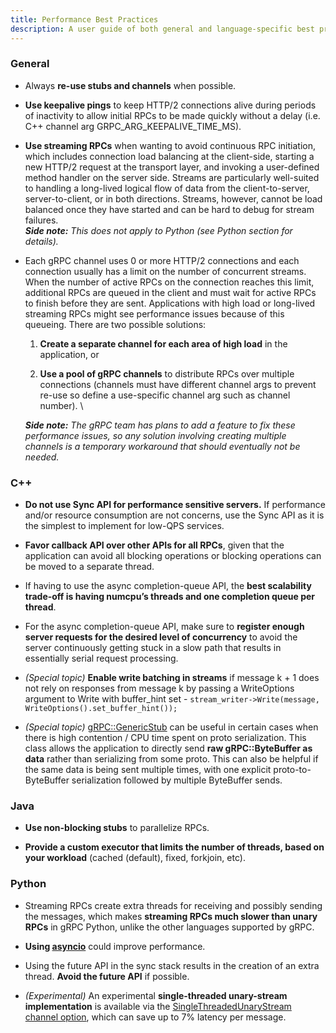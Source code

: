 ```yaml
---
title: Performance Best Practices
description: A user guide of both general and language-specific best practices to improve performance.
---
```


### General

*   Always **re-use stubs and channels** when possible.

*   **Use keepalive pings** to keep HTTP/2 connections alive during periods of
    inactivity to allow initial RPCs to be made quickly without a delay (i.e.
    C++ channel arg GRPC_ARG_KEEPALIVE_TIME_MS). 

*   **Use streaming RPCs** when wanting to avoid continuous RPC initiation,
    which includes connection load balancing at the client-side, starting a new
    HTTP/2 request at the transport layer, and invoking a user-defined method
    handler on the server side. Streams are particularly well-suited to handling
    a long-lived logical flow of data from the client-to-server,
    server-to-client, or in both directions. Streams, however, cannot be load
    balanced once they have started and can be hard to debug for stream
    failures. \
    ***Side note:*** *This does not apply to Python (see Python section for
    details).*

*   Each gRPC channel uses 0 or more HTTP/2 connections and each connection
    usually has a limit on the number of concurrent streams. When the number of
    active RPCs on the connection reaches this limit, additional RPCs are queued
    in the client and must wait for active RPCs to finish before they are sent.
    Applications with high load or long-lived streaming RPCs might see
    performance issues because of this queueing. There are two possible
    solutions:

    1.  **Create a separate channel for each area of high load** in the
        application, or

    2.  **Use a pool of gRPC channels** to distribute RPCs over
        multiple connections (channels must have different channel args to
        prevent re-use so define a use-specific channel arg such as channel
        number). \

    ***Side note:*** *The gRPC team has plans to add a feature to fix these
    performance issues, so any solution involving creating multiple channels
    is a temporary workaround that should eventually not be needed.*

### C++

*   **Do not use Sync API for performance sensitive servers.** If performance
    and/or resource consumption are not concerns, use the Sync API as it is the
    simplest to implement for low-QPS services.

*   **Favor callback API over other APIs for all RPCs**, given that the
    application can avoid all blocking operations or blocking operations can be
    moved to a separate thread.

*   If having to use the async completion-queue API, the **best scalability
    trade-off is having numcpu’s threads and one completion queue per thread**.

*   For the async completion-queue API, make sure to **register enough server
    requests for the desired level of concurrency** to avoid the server
    continuously getting stuck in a slow path that results in essentially serial
    request processing. 

*   *(Special topic)* **Enable write batching in streams** if message k + 1 does not rely on
    responses from message k by passing a WriteOptions argument to Write with
    buffer_hint set - `stream_writer->Write(message,
    WriteOptions().set_buffer_hint());`

*   *(Special topic)*
    [gRPC::GenericStub](https://grpc.github.io/grpc/cpp/grpcpp_2generic_2generic__stub_8h.html)
    can be useful in certain cases when there is high contention / CPU time
    spent on proto serialization. This class allows the application to directly
    send **raw gRPC::ByteBuffer as data** rather than serializing from some
    proto. This can also be helpful if the same data is being sent multiple
    times, with one explicit proto-to-ByteBuffer serialization followed by
    multiple ByteBuffer sends. 

### Java

*   **Use non-blocking stubs** to parallelize RPCs.

*   **Provide a custom executor that limits the number of threads, based on your workload** (cached (default), fixed, forkjoin, etc).

### Python

*   Streaming RPCs create extra threads for receiving and possibly sending the
    messages, which makes **streaming RPCs much slower than unary RPCs** in
    gRPC Python, unlike the other languages supported by gRPC.

*   **Using [asyncio](https://grpc.github.io/grpc/python/grpc_asyncio.html)** could improve performance.

*   Using the future API in the sync stack results in the creation of an extra
    thread. **Avoid the future API** if possible.

*   *(Experimental)* An experimental **single-threaded unary-stream
    implementation** is available via the
    [SingleThreadedUnaryStream channel option](https://github.com/grpc/grpc/blob/master/src/python/grpcio/grpc/experimental/__init__.py#L38),
    which can save up to 7% latency per message.